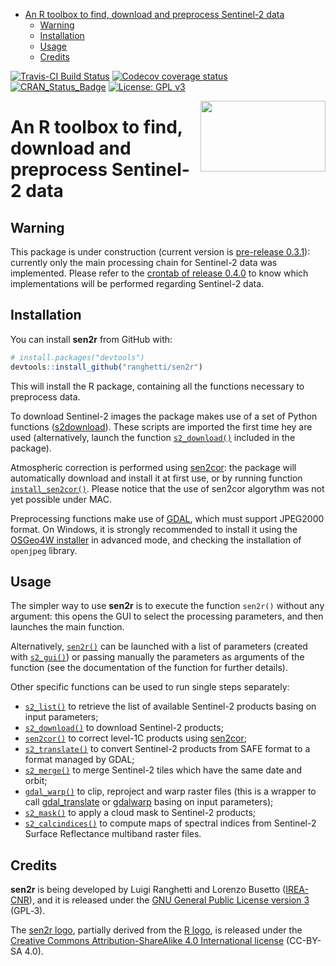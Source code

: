 
-   [An R toolbox to find, download and preprocess Sentinel-2 data](#an-r-toolbox-to-find-download-and-preprocess-sentinel-2-data)
    -   [Warning](#warning)
    -   [Installation](#installation)
    -   [Usage](#usage)
    -   [Credits](#credits)

<!-- README.md is generated from README.Rmd. Please edit that file -->
[![Travis-CI Build Status](https://travis-ci.org/ranghetti/sen2r.svg?branch=master)](https://travis-ci.org/ranghetti/sen2r) [![Codecov coverage status](https://codecov.io/gh/lranghetti/sen2r/branch/master/graph/badge.svg)](https://codecov.io/gh/lranghetti/sen2r) [![CRAN\_Status\_Badge](http://www.r-pkg.org/badges/version/sen2r)](https://cran.r-project.org/package=sen2r) [![License: GPL v3](https://img.shields.io/badge/License-GPL%20v3-blue.svg)](http://www.gnu.org/licenses/gpl-3.0)

<img src="www/images/sen2r_logo_200px.png" width="200" height="113" align="right" />

An R toolbox to find, download and preprocess Sentinel-2 data
=============================================================

Warning
-------

This package is under construction (current version is [pre-release 0.3.1](https://github.com/ranghetti/sen2r/releases/tag/v0.3.1)): currently only the main processing chain for Sentinel-2 data was implemented. Please refer to the [crontab of release 0.4.0](https://github.com/ranghetti/sen2r/milestone/3) to know which implementations will be performed regarding Sentinel-2 data.

Installation
------------

You can install **sen2r** from GitHub with:

``` r
# install.packages("devtools")
devtools::install_github("ranghetti/sen2r")
```

This will install the R package, containing all the functions necessary to preprocess data.

To download Sentinel-2 images the package makes use of a set of Python functions ([s2download](https://github.com/ranghetti/s2download)). These scripts are imported the first time hey are used (alternatively, launch the function [`s2_download()`](reference/install_s2download.md) included in the package).

Atmospheric correction is performed using [sen2cor](http://step.esa.int/main/third-party-plugins-2/sen2cor): the package will automatically download and install it at first use, or by running function [`install_sen2cor()`](reference/install_sen2cor.md). Please notice that the use of sen2cor algorythm was not yet possible under MAC.

Preprocessing functions make use of [GDAL](http://www.gdal.org), which must support JPEG2000 format. On Windows, it is strongly recommended to install it using the [OSGeo4W installer](http://download.osgeo.org/osgeo4w/osgeo4w-setup-x86_64.exe) in advanced mode, and checking the installation of `openjpeg` library.

Usage
-----

The simpler way to use **sen2r** is to execute the function `sen2r()` without any argument: this opens the GUI to select the processing parameters, and then launches the main function.

Alternatively, [`sen2r()`](reference/sen2r.md) can be launched with a list of parameters (created with [`s2_gui()`](reference/s2_gui.md)) or passing manually the parameters as arguments of the function (see the documentation of the function for further details).

Other specific functions can be used to run single steps separately:

-   [`s2_list()`](reference/s2_list.md) to retrieve the list of available Sentinel-2 products basing on input parameters;
-   [`s2_download()`](reference/s2_download.md) to download Sentinel-2 products;
-   [`sen2cor()`](reference/sen2cor.html) to correct level-1C products using [sen2cor](http://step.esa.int/main/third-party-plugins-2/sen2cor);
-   [`s2_translate()`](reference/s2_translate.md) to convert Sentinel-2 products from SAFE format to a format managed by GDAL;
-   [`s2_merge()`](reference/s2_merge.md) to merge Sentinel-2 tiles which have the same date and orbit;
-   [`gdal_warp()`](reference/gdal_warp.md) to clip, reproject and warp raster files (this is a wrapper to call [gdal\_translate](http://www.gdal.org/gdal_translate.html) or [gdalwarp](http://www.gdal.org/gdalwarp.html) basing on input parameters);
-   [`s2_mask()`](reference/s2_mask.md) to apply a cloud mask to Sentinel-2 products;
-   [`s2_calcindices()`](reference/s2_calcindices.md) to compute maps of spectral indices from Sentinel-2 Surface Reflectance multiband raster files.

Credits
-------

**sen2r** is being developed by Luigi Ranghetti and Lorenzo Busetto ([IREA-CNR](http://www.irea.cnr.it)), and it is released under the [GNU General Public License version 3](https://www.gnu.org/licenses/gpl-3.0.html) (GPL‑3).

The [sen2r logo](www/images/sen2r_logo_200px.png), partially derived from the [R logo](https://www.r-project.org/logo), is released under the [Creative Commons Attribution-ShareAlike 4.0 International license](https://creativecommons.org/licenses/by-sa/4.0) (CC-BY-SA 4.0).
